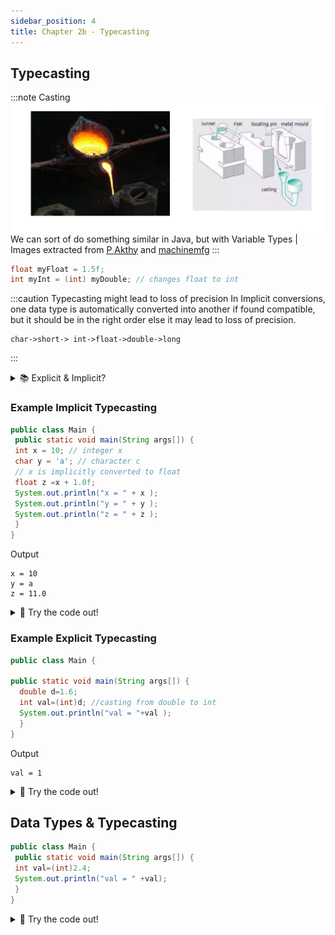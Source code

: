 ```yaml
---
sidebar_position: 4
title: Chapter 2b - Typecasting
---
```


## Typecasting


:::note Casting
![](../../static/img/2022-05-04-04-15-52.png)
We can sort of do something similar in Java, but with Variable Types
| Images extracted from [P Akthy](https://en.wikipedia.org/wiki/Casting#/media/File:Cast_iron_melting.JPG) and [machinemfg](https://www.machinemfg.com/types-of-casting/)
:::

```java
float myFloat = 1.5f;
int myInt = (int) myDouble; // changes float to int 
```

:::caution Typecasting might lead to loss of precision
In Implicit conversions, one data type is automatically converted into another if found compatible, but it should be in the right order else it may lead to loss of precision.
 
 ```
 char->short-> int->float->double->long
 ```
:::

<details>
    <summary>
      📚 Explicit & Implicit?
    </summary>

- **Explicit**: stated clearly and in detail, leaving no room for confusion or doubt.
- **Implicit**: implied though not plainly expressed.

</details>

### Example Implicit Typecasting
```java
public class Main {
 public static void main(String args[]) {
 int x = 10; // integer x
 char y = 'a'; // character c
 // x is implicitly converted to float
 float z =x + 1.0f;
 System.out.println("x = " + x );
 System.out.println("y = " + y );
 System.out.println("z = " + z );
 }
}
```

Output
```
x = 10
y = a
z = 11.0
```


<details>
<summary>
🧪 Try the code out! 
</summary>
<iframe src="https://trinket.io/embed/java/67bc304013" width="100%" height="600" frameborder="0" marginwidth="0" marginheight="0" allowfullscreen></iframe>

</details>


### Example Explicit Typecasting

```java
public class Main {

public static void main(String args[]) {
  double d=1.6;
  int val=(int)d; //casting from double to int
  System.out.println("val = "+val );
  }
}
```
Output
```
val = 1
```

<details>
<summary>
🧪 Try the code out! 
</summary>
<iframe src="https://trinket.io/embed/java/22d570ec86" width="100%" height="300" frameborder="0" marginwidth="0" marginheight="0" allowfullscreen></iframe>

🙋‍♂️ Analysis
- Why do you think that the code prints `1` instead of `1.6`?


</details>

## Data Types & Typecasting

```java
public class Main {
 public static void main(String args[]) {
 int val=(int)2.4;
 System.out.println("val = " +val);
 }
}
```

<details>
<summary>
🧪 Try the code out! 
</summary>
<iframe src="https://trinket.io/embed/java/2977c211c5" width="100%" height="300" frameborder="0" marginwidth="0" marginheight="0" allowfullscreen></iframe>

</details>






